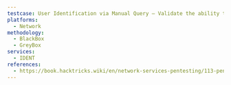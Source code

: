 ```yaml
---
testcase: User Identification via Manual Query – Validate the ability to obtain the username running network services by issuing a manual ident query for each open TCP port (for example, while maintaining a connection on port 445 or 22)
platforms: 
  - Network
methodology: 
  - BlackBox
  - GreyBox
services:
  - IDENT
references:
  - https://book.hacktricks.wiki/en/network-services-pentesting/113-pentesting-ident.html
---
```

